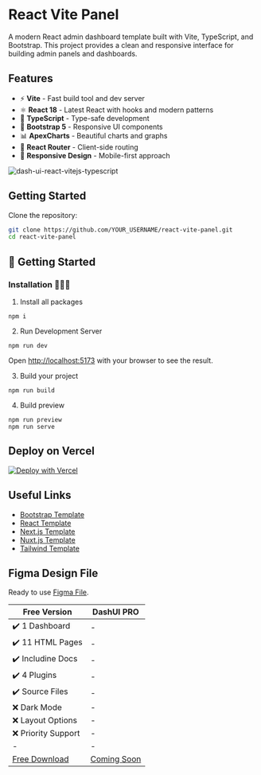 # React Vite Panel

A modern React admin dashboard template built with Vite, TypeScript, and Bootstrap. This project provides a clean and responsive interface for building admin panels and dashboards.

## Features

- ⚡ **Vite** - Fast build tool and dev server
- ⚛️ **React 18** - Latest React with hooks and modern patterns
- 🔷 **TypeScript** - Type-safe development
- 🎨 **Bootstrap 5** - Responsive UI components
- 📊 **ApexCharts** - Beautiful charts and graphs
- 🎯 **React Router** - Client-side routing
- 📱 **Responsive Design** - Mobile-first approach

![dash-ui-react-vitejs-typescript](https://user-images.githubusercontent.com/68774600/231716707-3da30d19-b826-4692-b03a-fed41376d250.jpg)

## Getting Started

Clone the repository:

```bash
git clone https://github.com/YOUR_USERNAME/react-vite-panel.git
cd react-vite-panel
```

## 🚀 Getting Started

### Installation 👨🏻‍💻

1. Install all packages

```
npm i
```

2. Run Development Server

```
npm run dev
```

Open [http://localhost:5173](http://localhost:5173) with your browser to see the result.

3. Build your project

```
npm run build
```

4. Build preview

```
npm run preview
npm run serve
```

## Deploy on Vercel

[![Deploy with Vercel](https://vercel.com/button)](https://vercel.com/new/clone?repository-url=https%3A%2F%2Fgithub.com%2Fcodescandy%2Fdashui-free-nextjs-admin-template.git&project-name=dashui-nextjs-admin-dashboard&repository-name=dashui-free-nextjs-admin-template&skippable-integrations=1)

## Useful Links

- [Bootstrap Template](https://dashui.codescandy.com/free-bootstrap-5-admin-dashboard-template.html)
- [React Template](https://dashui.codescandy.com/free-reactjs-admin-dashboard-template.html)
- [Next.js Template](https://dashui.codescandy.com/free-next-js-admin-dashboard-template.html)
- [Nuxt.js Template](https://dashui.codescandy.com/free-nuxt-js-admin-dashboard-template.html)
- [Tailwind Template](https://dashui.codescandy.com/free-tailwindcss-admin-dashboard-html-template.html)

## Figma Design File

Ready to use [Figma File](https://www.figma.com/community/file/1259105309122518026/dash-ui-admin-dashboard-template).


| Free Version                                                                                  | DashUI PRO                                                                                |
| --------------------------------------------------------------------------------------------- | ----------------------------------------------------------------------------------------- |
| ✔️ 1 Dashboard                                                                                | -                                                                           |
| ✔️ 11 HTML Pages                                                                              | -                                                                     |
| ✔️ Includine Docs                                                                             | -                                                                          |
| ✔️ 4 Plugins                                                                                  | -                                                                          |
| ✔️ Source Files                                                                               | -                                                                          |
| ❌ Dark Mode                                                                                  | -                                                                             |
| ❌ Layout Options                                                                             | -                                                                      |
| ❌ Priority Support                                                                           | -                                                                       |
| -                                                                                             | -                                                                            |
| [Free Download](https://dashui.codescandy.com/free-reactjs-admin-dashboard-template.html) | [Coming Soon]() |

